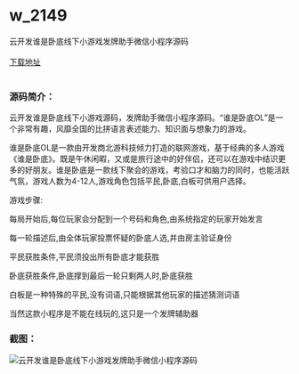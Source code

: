 # w_2149
云开发谁是卧底线下小游戏发牌助手微信小程序源码
<br/></br>
[下载地址](https://www.uuid2.com/2149.html "下载地址")
<br/></br>
<h3>源码简介：</h3>
<p>云开发谁是卧底线下小游戏源码，发牌助手微信小程序源码。“谁是卧底OL”是一个非常有趣，风靡全国的比拼语言表述能力、知识面与想象力的游戏。<p>
<p>谁是卧底OL是一款由开发商北游科技倾力打造的联网游戏，基于经典的多人游戏《谁是卧底》。既是午休闲暇，又或是旅行途中的好伴侣，还可以在游戏中结识更多的好朋友。谁是卧底是一款线下聚会的游戏，考验口才和脑力的同时，也能活跃气氛，游戏人数为4-12人,游戏角色包括平民,卧底,白板可供用户选择。<p>
<p>游戏步骤:<p>
<p>每局开始后,每位玩家会分配到一个号码和角色,由系统指定的玩家开始发言<p>
<p>每一轮描述后,由全体玩家投票怀疑的卧底人选,并由房主验证身份<p>
<p>平民获胜条件,平民须投出所有卧底才能获胜<p>
<p>卧底获胜条件,卧底撑到最后一轮只剩两人时,卧底获胜<p>
<p>白板是一种特殊的平民,没有词语,只能根据其他玩家的描述猜测词语<p>
<p>当然这款小程序是不能在线玩的,这只是一个发牌辅助器<p>
<h3>截图：</h3>
<img src="https://www.uuid2.com/wp-content/uploads/img/202206/959ad44584.png" alt="云开发谁是卧底线下小游戏发牌助手微信小程序源码">
